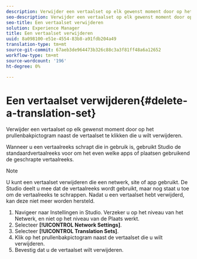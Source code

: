 ```yaml
---
description: Verwijder een vertaalset op elk gewenst moment door op het prullenbakpictogram naast de vertaalset te klikken die u wilt verwijderen.
seo-description: Verwijder een vertaalset op elk gewenst moment door op het prullenbakpictogram naast de vertaalset te klikken die u wilt verwijderen.
seo-title: Een vertaalset verwijderen
solution: Experience Manager
title: Een vertaalset verwijderen
uuid: 8a098100-e51e-4554-83b8-a91fdb204a49
translation-type: tm+mt
source-git-commit: 67aeb3de964473b326c88c3a3f81ff48a6a12652
workflow-type: tm+mt
source-wordcount: '196'
ht-degree: 0%

---
```



# Een vertaalset verwijderen{#delete-a-translation-set}

Verwijder een vertaalset op elk gewenst moment door op het prullenbakpictogram naast de vertaalset te klikken die u wilt verwijderen.

Wanneer u een vertaalreeks schrapt die in gebruik is, gebruikt Studio de standaardvertaalreeks voor om het even welke apps of plaatsen gebruikend de geschrapte vertaalreeks.

>[!NOTE]
>
>U kunt een vertaalset verwijderen die een netwerk, site of app gebruikt. De Studio deelt u mee dat de vertaalreeks wordt gebruikt, maar nog staat u toe om de vertaalreeks te schrappen. Nadat u een vertaalset hebt verwijderd, kan deze niet meer worden hersteld.

1. Navigeer naar Instellingen in Studio. Verzeker u op het niveau van het Netwerk, en niet op het niveau van de Plaats werkt.
1. Selecteer **[!UICONTROL Network Settings]**.
1. Selecteer **[!UICONTROL Translation Sets]**.
1. Klik op het prullenbakpictogram naast de vertaalset die u wilt verwijderen.
1. Bevestig dat u de vertaalset wilt verwijderen.
